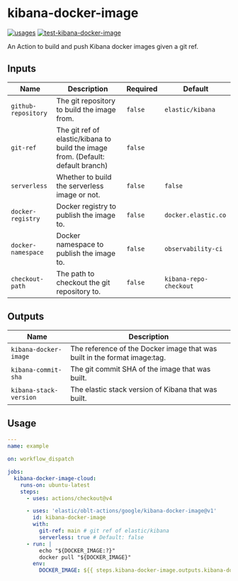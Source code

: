 # <!--name-->kibana-docker-image<!--/name-->

[![usages](https://img.shields.io/badge/usages-white?logo=githubactions&logoColor=blue)](https://github.com/search?q=elastic%2Foblt-actions%2Fkibana-docker-image+%28path%3A.github%2Fworkflows+OR+path%3A**%2Faction.yml+OR+path%3A**%2Faction.yaml%29&type=code)
[![test-kibana-docker-image](https://github.com/elastic/oblt-actions/actions/workflows/test-kibana-docker-image.yml/badge.svg?branch=main)](https://github.com/elastic/oblt-actions/actions/workflows/test-kibana-docker-image.yml)

<!--description-->
An Action to build and push Kibana docker images given a git ref.
<!--/description-->

## Inputs

<!--inputs-->
| Name                | Description                                                                      | Required | Default                |
|---------------------|----------------------------------------------------------------------------------|----------|------------------------|
| `github-repository` | The git repository to build the image from.                                      | `false`  | `elastic/kibana`       |
| `git-ref`           | The git ref of elastic/kibana to build the image from. (Default: default branch) | `false`  | ` `                    |
| `serverless`        | Whether to build the serverless image or not.                                    | `false`  | `false`                |
| `docker-registry`   | Docker registry to publish the image to.                                         | `false`  | `docker.elastic.co`    |
| `docker-namespace`  | Docker namespace to publish the image to.                                        | `false`  | `observability-ci`     |
| `checkout-path`     | The path to checkout the git repository to.                                      | `false`  | `kibana-repo-checkout` |
<!--/inputs-->

## Outputs

<!--outputs-->
| Name                   | Description                                                               |
|------------------------|---------------------------------------------------------------------------|
| `kibana-docker-image`  | The reference of the Docker image that was built in the format image:tag. |
| `kibana-commit-sha`    | The git commit SHA of the image that was built.                           |
| `kibana-stack-version` | The elastic stack version of Kibana that was built.                       |
<!--/outputs-->

## Usage

<!--usage action="elastic/oblt-actions/**" version="env:VERSION"-->
```yaml
---
name: example

on: workflow_dispatch

jobs:
  kibana-docker-image-cloud:
    runs-on: ubuntu-latest
    steps:
      - uses: actions/checkout@v4

      - uses: 'elastic/oblt-actions/google/kibana-docker-image@v1'
        id: kibana-docker-image
        with:
          git-ref: main # git ref of elastic/kibana
          serverless: true # Default: false
      - run: |
          echo "${DOCKER_IMAGE:?}"
          docker pull "${DOCKER_IMAGE}"
        env:
          DOCKER_IMAGE: ${{ steps.kibana-docker-image.outputs.kibana-docker-image }}
```
<!--/usage-->
